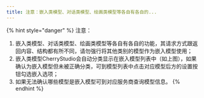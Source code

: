 ```yaml
---
title: 注意：嵌入类模型、对话类模型、绘画类模型等各自有各自的...
---
```


{% hint style="danger" %}
注意：

1. 嵌入类模型、对话类模型、绘画类模型等各自有各自的功能，其请求方式跟返回内容、结构都有所不同，请勿强行将其他类别的模型作为嵌入模型使用；
2. 嵌入类模型CherryStudio会自动分类显示在嵌入模型列表中（如上图），如果确认为嵌入模型但未被正确分类，可到模型列表中点击对应模型后方的设置按钮勾选嵌入选项；
3. 如果无法确认哪些模型是嵌入模型可到对应服务商查询模型信息。
{% endhint %}
